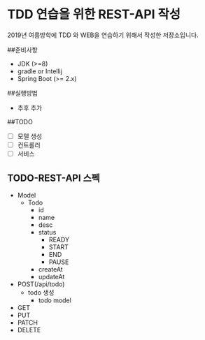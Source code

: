 # TDD 연습을 위한 REST-API 작성

2019년 여름방학에 TDD 와 WEB을 연습하기 위해서 작성한 저장소입니다.

##준비사항

* JDK  (>=8)
* gradle or Intellij
* Spring Boot (>= 2.x)

##실행방법

* 추후 추가 

##TODO

- [ ] 모델 생성
- [ ] 컨트롤러
- [ ] 서비스

## TODO-REST-API 스펙

* Model
    * Todo
        * id
        * name
        * desc
        * status
            * READY
            * START
            * END
            * PAUSE
        * createAt
        * updateAt
* POST(/api/todo)
    * todo 생성
        * todo model
* GET        
* PUT
* PATCH
* DELETE